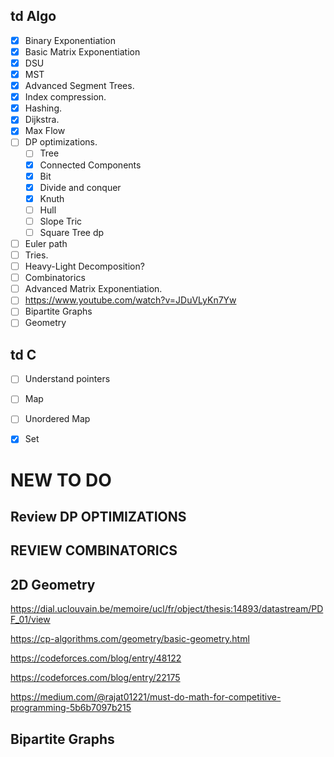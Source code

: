 
## td Algo
- [x] Binary Exponentiation
- [x] Basic Matrix Exponentiation
- [x] DSU
- [x] MST
- [x] Advanced Segment Trees.
- [x] Index compression.
- [x] Hashing.
- [x] Dijkstra.
- [x] Max Flow
- [ ] DP optimizations.
	- [ ] Tree
	- [x] Connected Components
	- [x] Bit
	- [x] Divide and conquer
	- [x] Knuth
	- [ ] Hull
	- [ ] Slope Tric
	- [ ] Square Tree dp
- [ ] Euler path
- [ ] Tries.
- [ ] Heavy-Light Decomposition?
- [ ] Combinatorics
- [ ] Advanced Matrix Exponentiation.
- [ ] https://www.youtube.com/watch?v=JDuVLyKn7Yw
- [ ] Bipartite Graphs
- [ ] Geometry
## td C
- [ ] Understand pointers
- [ ] Map 
- [ ] Unordered Map
- [x] Set








# NEW TO DO

## Review DP OPTIMIZATIONS



## REVIEW COMBINATORICS

## 2D Geometry
https://dial.uclouvain.be/memoire/ucl/fr/object/thesis:14893/datastream/PDF_01/view

https://cp-algorithms.com/geometry/basic-geometry.html

https://codeforces.com/blog/entry/48122

https://codeforces.com/blog/entry/22175

https://medium.com/@rajat01221/must-do-math-for-competitive-programming-5b6b7097b215
## Bipartite Graphs



